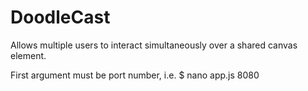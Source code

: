 # DoodleCast #
Allows multiple users to interact simultaneously over a shared canvas element.

First argument must be port number, i.e.
$ nano app.js 8080
